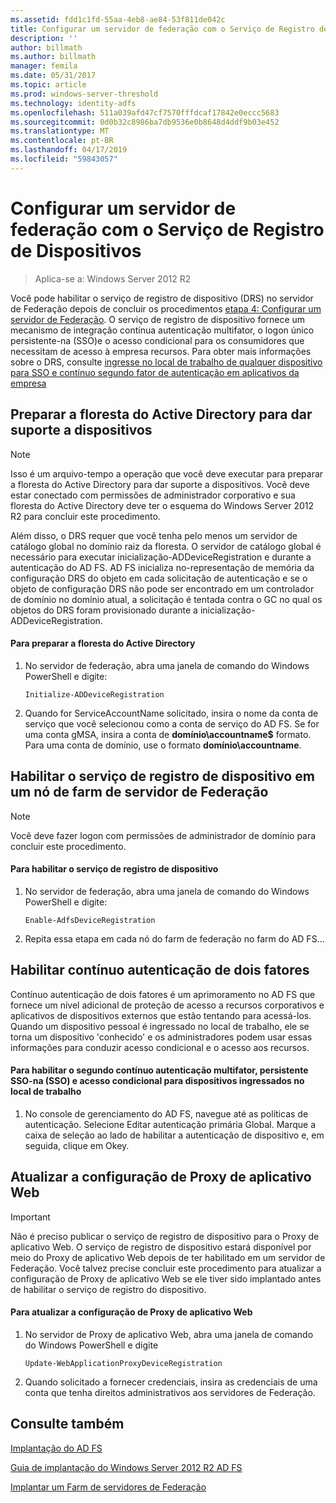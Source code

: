 ```yaml
---
ms.assetid: fdd1c1fd-55aa-4eb8-ae84-53f811de042c
title: Configurar um servidor de federação com o Serviço de Registro de Dispositivos
description: ''
author: billmath
ms.author: billmath
manager: femila
ms.date: 05/31/2017
ms.topic: article
ms.prod: windows-server-threshold
ms.technology: identity-adfs
ms.openlocfilehash: 511a039afd47cf7570fffdcaf17842e0eccc5683
ms.sourcegitcommit: 0d0b32c8986ba7db9536e0b8648d4ddf9b03e452
ms.translationtype: MT
ms.contentlocale: pt-BR
ms.lasthandoff: 04/17/2019
ms.locfileid: "59843057"
---
```

# <a name="configure-a-federation-server-with-device-registration-service"></a>Configurar um servidor de federação com o Serviço de Registro de Dispositivos

>Aplica-se a: Windows Server 2012 R2

Você pode habilitar o serviço de registro de dispositivo \(DRS\) no servidor de Federação depois de concluir os procedimentos [etapa 4: Configurar um servidor de Federação](https://technet.microsoft.com/library/dn303424.aspx). O serviço de registro de dispositivo fornece um mecanismo de integração contínua autenticação multifator, o logon único persistente\-na \(SSO\)e o acesso condicional para os consumidores que necessitam de acesso à empresa recursos. Para obter mais informações sobre o DRS, consulte [ingresse no local de trabalho de qualquer dispositivo para SSO e contínuo segundo fator de autenticação em aplicativos da empresa](../../ad-fs/operations/Join-to-Workplace-from-Any-Device-for-SSO-and-Seamless-Second-Factor-Authentication-Across-Company-Applications.md)  
  
## <a name="prepare-your-active-directory-forest-to-support-devices"></a>Preparar a floresta do Active Directory para dar suporte a dispositivos  
  
> [!NOTE]  
> Isso é um arquivo\-tempo a operação que você deve executar para preparar a floresta do Active Directory para dar suporte a dispositivos. Você deve estar conectado com permissões de administrador corporativo e sua floresta do Active Directory deve ter o esquema do Windows Server 2012 R2 para concluir este procedimento.  
>   
> Além disso, o DRS requer que você tenha pelo menos um servidor de catálogo global no domínio raiz da floresta. O servidor de catálogo global é necessário para executar inicialização\-ADDeviceRegistration e durante a autenticação do AD FS. AD FS inicializa no\-representação de memória da configuração DRS do objeto em cada solicitação de autenticação e se o objeto de configuração DRS não pode ser encontrado em um controlador de domínio no domínio atual, a solicitação é tentada contra o GC no qual os objetos do DRS foram provisionado durante a inicialização\-ADDeviceRegistration.  
  
#### <a name="to-prepare-the-active-directory-forest"></a>Para preparar a floresta do Active Directory  
  
1.  No servidor de federação, abra uma janela de comando do Windows PowerShell e digite:  
  
    ```  
    Initialize-ADDeviceRegistration  
    ```  
  
2.  Quando for ServiceAccountName solicitado, insira o nome da conta de serviço que você selecionou como a conta de serviço do AD FS.  Se for uma conta gMSA, insira a conta de **domínio\\accountname$** formato. Para uma conta de domínio, use o formato **domínio\\accountname**.  
  
## <a name="enable-device-registration-service-on-a-federation-server-farm-node"></a>Habilitar o serviço de registro de dispositivo em um nó de farm de servidor de Federação  
  
> [!NOTE]  
> Você deve fazer logon com permissões de administrador de domínio para concluir este procedimento.  
  
#### <a name="to-enable-device-registration-service"></a>Para habilitar o serviço de registro de dispositivo  
  
1.  No servidor de federação, abra uma janela de comando do Windows PowerShell e digite:  
  
    ```  
    Enable-AdfsDeviceRegistration  
    ```  
  
2.  Repita essa etapa em cada nó do farm de federação no farm do AD FS...  
  
## <a name="enable-seamless-second-factor-authentication"></a>Habilitar contínuo autenticação de dois fatores  
Contínuo autenticação de dois fatores é um aprimoramento no AD FS que fornece um nível adicional de proteção de acesso a recursos corporativos e aplicativos de dispositivos externos que estão tentando para acessá-los. Quando um dispositivo pessoal é ingressado no local de trabalho, ele se torna um dispositivo 'conhecido' e os administradores podem usar essas informações para conduzir acesso condicional e o acesso aos recursos.  
  
#### <a name="to-enable-seamless-second-factor-authentication-persistent-single-sign-on-sso-and-conditional-access-for-workplace-joined-devices"></a>Para habilitar o segundo contínuo autenticação multifator, persistente SSO\-na \(SSO\) e acesso condicional para dispositivos ingressados no local de trabalho  
  
1.  No console de gerenciamento do AD FS, navegue até as políticas de autenticação. Selecione Editar autenticação primária Global. Marque a caixa de seleção ao lado de habilitar a autenticação de dispositivo e, em seguida, clique em Okey.  
  
## <a name="update-the-web-application-proxy-configuration"></a>Atualizar a configuração de Proxy de aplicativo Web  
  
> [!IMPORTANT]  
> Não é preciso publicar o serviço de registro de dispositivo para o Proxy de aplicativo Web.  O serviço de registro de dispositivo estará disponível por meio do Proxy de aplicativo Web depois de ter habilitado em um servidor de Federação.  Você talvez precise concluir este procedimento para atualizar a configuração de Proxy de aplicativo Web se ele tiver sido implantado antes de habilitar o serviço de registro do dispositivo.  
  
#### <a name="to-update-the-web-application-proxy-configuration"></a>Para atualizar a configuração de Proxy de aplicativo Web  
  
1.  No servidor de Proxy de aplicativo Web, abra uma janela de comando do Windows PowerShell e digite  
  
    ```  
    Update-WebApplicationProxyDeviceRegistration  
    ```  
  
2.  Quando solicitado a fornecer credenciais, insira as credenciais de uma conta que tenha direitos administrativos aos servidores de Federação.  
  
## <a name="see-also"></a>Consulte também 

[Implantação do AD FS](../../ad-fs/AD-FS-Deployment.md)  

[Guia de implantação do Windows Server 2012 R2 AD FS](../../ad-fs/deployment/Windows-Server-2012-R2-AD-FS-Deployment-Guide.md)  
 
[Implantar um Farm de servidores de Federação](../../ad-fs/deployment/Deploying-a-Federation-Server-Farm.md)  
  

